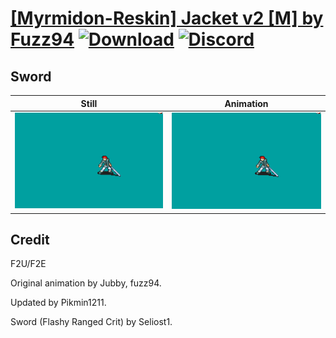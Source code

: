 # [\[Myrmidon-Reskin\] Jacket v2 \[M\] by Fuzz94](./) [![Download](https://img.shields.io/badge/Download--red?style=social&logo=github)](https://minhaskamal.github.io/DownGit/#/home?url=https://github.com/Klokinator/FE-Repo/tree/main/Battle%20Animations%2FInfantry%20-%20(Swd)%20Myrms%20and%20Swordmasters%2F%5BMyrmidon-Reskin%5D%20Jacket%20v2%20%5BM%5D%20by%20Fuzz94%2F1.%20Sword%20(Flashy%20Ranged%20Crit)) [![Discord](https://img.shields.io/badge/Discord--blue?style=social&logo=discord)](https://discord.gg/C7VNGnyTPA)

## Sword

| Still | Animation |
| :---: | :-------: |
| ![Sword still](./Sword_000.png) | ![Sword](./Sword.gif) |

## Credit

F2U/F2E

Original animation by Jubby, fuzz94.

Updated by Pikmin1211.

Sword (Flashy Ranged Crit) by Seliost1.
